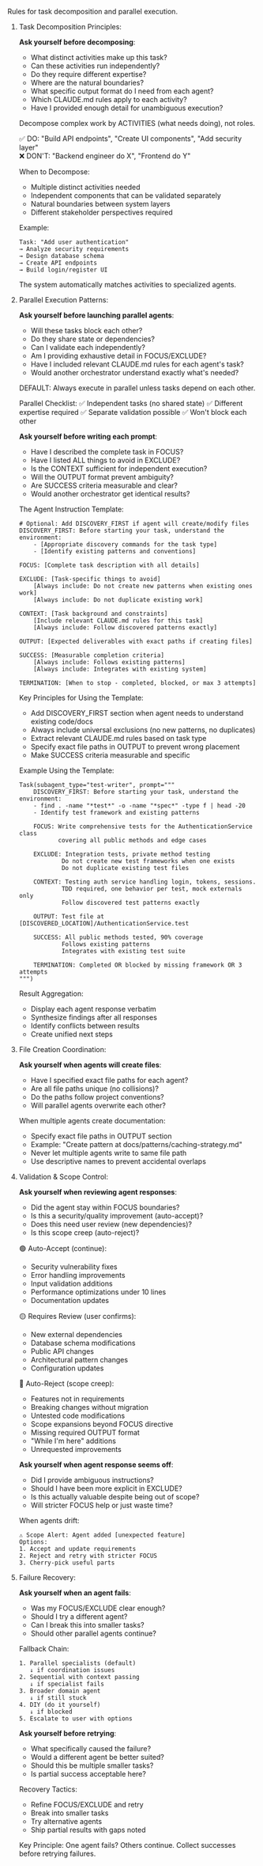 Rules for task decomposition and parallel execution.

1. Task Decomposition Principles:

    **Ask yourself before decomposing**:
    - What distinct activities make up this task?
    - Can these activities run independently?
    - Do they require different expertise?
    - Where are the natural boundaries?
    - What specific output format do I need from each agent?
    - Which CLAUDE.md rules apply to each activity?
    - Have I provided enough detail for unambiguous execution?

    Decompose complex work by ACTIVITIES (what needs doing), not roles.
    
    ✅ DO: "Build API endpoints", "Create UI components", "Add security layer"  
    ❌ DON'T: "Backend engineer do X", "Frontend do Y"

    When to Decompose:
    - Multiple distinct activities needed
    - Independent components that can be validated separately  
    - Natural boundaries between system layers
    - Different stakeholder perspectives required
     
    Example:
    ```
    Task: "Add user authentication"
    → Analyze security requirements
    → Design database schema  
    → Create API endpoints
    → Build login/register UI
    ```

    The system automatically matches activities to specialized agents.

2. Parallel Execution Patterns:

    **Ask yourself before launching parallel agents**:
    - Will these tasks block each other?
    - Do they share state or dependencies?
    - Can I validate each independently?
    - Am I providing exhaustive detail in FOCUS/EXCLUDE?
    - Have I included relevant CLAUDE.md rules for each agent's task?
    - Would another orchestrator understand exactly what's needed?

    DEFAULT: Always execute in parallel unless tasks depend on each other.

    Parallel Checklist:
    ✅ Independent tasks (no shared state)
    ✅ Different expertise required
    ✅ Separate validation possible
    ✅ Won't block each other

    **Ask yourself before writing each prompt**:
    - Have I described the complete task in FOCUS?
    - Have I listed ALL things to avoid in EXCLUDE?
    - Is the CONTEXT sufficient for independent execution?
    - Will the OUTPUT format prevent ambiguity?
    - Are SUCCESS criteria measurable and clear?
    - Would another orchestrator get identical results?
    
    The Agent Instruction Template:
    ```
    # Optional: Add DISCOVERY_FIRST if agent will create/modify files
    DISCOVERY_FIRST: Before starting your task, understand the environment:
        - [Appropriate discovery commands for the task type]
        - [Identify existing patterns and conventions]
    
    FOCUS: [Complete task description with all details]
    
    EXCLUDE: [Task-specific things to avoid]
        [Always include: Do not create new patterns when existing ones work]
        [Always include: Do not duplicate existing work]
    
    CONTEXT: [Task background and constraints]
        [Include relevant CLAUDE.md rules for this task]
        [Always include: Follow discovered patterns exactly]
    
    OUTPUT: [Expected deliverables with exact paths if creating files]
    
    SUCCESS: [Measurable completion criteria]
        [Always include: Follows existing patterns]
        [Always include: Integrates with existing system]
    
    TERMINATION: [When to stop - completed, blocked, or max 3 attempts]
    ```
    
    Key Principles for Using the Template:
    - Add DISCOVERY_FIRST section when agent needs to understand existing code/docs
    - Always include universal exclusions (no new patterns, no duplicates)
    - Extract relevant CLAUDE.md rules based on task type
    - Specify exact file paths in OUTPUT to prevent wrong placement
    - Make SUCCESS criteria measurable and specific
    
    Example Using the Template:
    ```
    Task(subagent_type="test-writer", prompt="""
        DISCOVERY_FIRST: Before starting your task, understand the environment:
        - find . -name "*test*" -o -name "*spec*" -type f | head -20
        - Identify test framework and existing patterns
        
        FOCUS: Write comprehensive tests for the AuthenticationService class
               covering all public methods and edge cases
        
        EXCLUDE: Integration tests, private method testing
                Do not create new test frameworks when one exists
                Do not duplicate existing test files
        
        CONTEXT: Testing auth service handling login, tokens, sessions.
                TDD required, one behavior per test, mock externals only
                Follow discovered test patterns exactly
        
        OUTPUT: Test file at [DISCOVERED_LOCATION]/AuthenticationService.test
        
        SUCCESS: All public methods tested, 90% coverage
                Follows existing patterns
                Integrates with existing test suite
        
        TERMINATION: Completed OR blocked by missing framework OR 3 attempts
    """)
    ```
    
    Result Aggregation:
    - Display each agent response verbatim
    - Synthesize findings after all responses
    - Identify conflicts between results
    - Create unified next steps



3. File Creation Coordination:

    **Ask yourself when agents will create files**:
    - Have I specified exact file paths for each agent?
    - Are all file paths unique (no collisions)?
    - Do the paths follow project conventions?
    - Will parallel agents overwrite each other?
    
    When multiple agents create documentation:
    - Specify exact file paths in OUTPUT section
    - Example: "Create pattern at docs/patterns/caching-strategy.md"
    - Never let multiple agents write to same file path
    - Use descriptive names to prevent accidental overlaps

4. Validation & Scope Control:

    **Ask yourself when reviewing agent responses**:
    - Did the agent stay within FOCUS boundaries?
    - Is this a security/quality improvement (auto-accept)?
    - Does this need user review (new dependencies)?
    - Is this scope creep (auto-reject)?

    🟢 Auto-Accept (continue):
    - Security vulnerability fixes
    - Error handling improvements
    - Input validation additions
    - Performance optimizations under 10 lines
    - Documentation updates
    
    🟡 Requires Review (user confirms):
    - New external dependencies
    - Database schema modifications
    - Public API changes
    - Architectural pattern changes
    - Configuration updates
    
    🔴 Auto-Reject (scope creep):
    - Features not in requirements
    - Breaking changes without migration
    - Untested code modifications
    - Scope expansions beyond FOCUS directive
    - Missing required OUTPUT format
    - "While I'm here" additions
    - Unrequested improvements
    
    **Ask yourself when agent response seems off**:
    - Did I provide ambiguous instructions?
    - Should I have been more explicit in EXCLUDE?
    - Is this actually valuable despite being out of scope?
    - Will stricter FOCUS help or just waste time?
    
    When agents drift:
    ```
    ⚠️ Scope Alert: Agent added [unexpected feature]
    Options:
    1. Accept and update requirements
    2. Reject and retry with stricter FOCUS
    3. Cherry-pick useful parts
    ```

5. Failure Recovery:

    **Ask yourself when an agent fails**:
    - Was my FOCUS/EXCLUDE clear enough?
    - Should I try a different agent?
    - Can I break this into smaller tasks?
    - Should other parallel agents continue?

    Fallback Chain:
    ```
    1. Parallel specialists (default)
       ↓ if coordination issues
    2. Sequential with context passing
       ↓ if specialist fails
    3. Broader domain agent
       ↓ if still stuck
    4. DIY (do it yourself)
       ↓ if blocked
    5. Escalate to user with options
    ```

    **Ask yourself before retrying**:
    - What specifically caused the failure?
    - Would a different agent be better suited?
    - Should this be multiple smaller tasks?
    - Is partial success acceptable here?
    
    Recovery Tactics:
    - Refine FOCUS/EXCLUDE and retry
    - Break into smaller tasks
    - Try alternative agents
    - Ship partial results with gaps noted

    Key Principle: One agent fails? Others continue. Collect successes before retrying failures.
